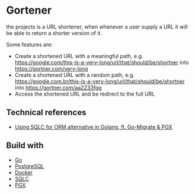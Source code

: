 # Gortener

the projects is a URL shortener, when whenever a user supply a URL it will be able to return a shorter version of it.

Some features are:

- Create a shortened URL with a meaningful path, e.g. https://google.com/this-is-a-very-long/url/that/should/be/shortner into https://gortner.com/very-long
- Create a shortened URL with a random path, e.g. https://google.com.br/this-is-a-very-long/url/that/should/be/shortner into https://gortner.com/aa2233fgg
- Access the shortened URL and be redirect to the full URL

## Technical references

- [Using SQLC for ORM alternative in Golang, ft. Go-Migrate & PGX](https://medium.com/gravel-engineering/using-sqlc-for-orm-alternative-in-golang-ft-go-migrate-pgx-b9e35ec623b2)


## Build with

- [Go](https://golang.org/)
- [PostgreSQL](https://www.postgresql.org/)
- [Docker](https://www.docker.com/)
- [SQLC](https://sqlc.dev/)
- [PGX](https://github.com/jackc/pgx)